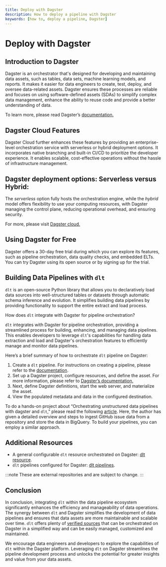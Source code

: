 ```yaml
---
title: Deploy with Dagster
description: How to deploy a pipeline with Dagster
keywords: [how to, deploy a pipeline, Dagster]
---
```


# Deploy with Dagster


## Introduction to Dagster

Dagster is an orchestrator that's designed for developing and maintaining data assets, such as tables, data sets, machine learning models, and reports.  It makes it easier for data engineers to create, test, deploy, and oversee data-related assets. Dagster ensures these processes are reliable and focuses on using software-defined assets (SDAs) to simplify complex data management, enhance the ability to reuse code and provide a better understanding of data.

To learn more, please read Dagster’s [documentation.](https://docs.dagster.io/getting-started?_gl=1*19ikq9*_ga*NTMwNTUxNDAzLjE3MDg5Mjc4OTk.*_ga_84VRQZG7TV*MTcwOTkwNDY3MS4zLjEuMTcwOTkwNTYzNi41Ny4wLjA.*_gcl_au*OTM3OTU1ODMwLjE3MDg5Mjc5MDA.)

## Dagster Cloud Features

Dagster Cloud further enhances these features by providing an enterprise-level orchestration service with serverless or hybrid deployment options. It incorporates native branching and built-in CI/CD to prioritize the developer experience. It enables scalable, cost-effective operations without the hassle of infrastructure management. 

## Dagster deployment options: **Serverless versus Hybrid**:

The *serverless* option fully hosts the orchestration engine, while the *hybrid* model offers flexibility to use your computing resources, with Dagster managing the control plane, reducing operational overhead, and ensuring security.

For more, please visit [Dagster cloud.](https://dagster.io/cloud)

## Using Dagster for Free

Dagster offers a 30-day free trial during which you can explore its features, such as pipeline orchestration, data quality checks, and embedded ELTs. You can try Dagster using its open source or by signing up for the trial. 

## Building Data Pipelines with `dlt`

`dlt` is an open-source Python library that allows you to declaratively load data sources into well-structured tables or datasets through automatic schema inference and evolution. It simplifies building data pipelines by providing functionality to support the entire extract and load process.

How does `dlt` integrate with Dagster for pipeline orchestration?

`dlt` integrates with Dagster for pipeline orchestration, providing a streamlined process for building, enhancing, and managing data pipelines. This enables developers to leverage `dlt`'s capabilities for handling data extraction and load and Dagster's orchestration features to efficiently manage and monitor data pipelines.

Here’s a brief summary of how to orchestrate `dlt` pipeline on Dagster:

1. Create a `dlt` pipeline. For instructions on creating a pipeline, please refer to the [documentation](https://dlthub.com/docs/walkthroughs/create-a-pipeline).
2. Set up a Dagster project, configure resources, and define the asset. For more information, please refer to [Dagster’s documentation.](https://docs.dagster.io/getting-started/quickstart)
3. Next, define Dagster definitions, start the web server, and materialize the asset.
4. View the populated metadata and data in the configured destination.

To do a hands-on project about “Orchestrating unstructured data pipelines with dagster and `dlt`," please read the following [article](https://dagster.io/blog/dagster-dlt). Here, the author has given a detailed overview and steps to ingest GitHub issue data from a repository and store the data in BigQuery. To build your pipelines, you can employ a similar approach.

## Additional Resources

- A general configurable `dlt` resource orchestrated on Dagster: [dlt resource](https://github.com/dagster-io/dagster-open-platform/blob/5030ff6828e2b001a557c6864f279c3b476b0ca0/dagster_open_platform/resources/dlt_resource.py#L29).
- `dlt` pipelines configured for Dagster: [dlt pipelines](https://github.com/dagster-io/dagster-open-platform/tree/5030ff6828e2b001a557c6864f279c3b476b0ca0/dagster_open_platform/assets/dlt_pipelines).

:::note
These are external repositories and are subject to change.
:::

## Conclusion

In conclusion, integrating `dlt` within the data pipeline ecosystem significantly enhances the efficiency and manageability of data operations. The synergy between `dlt` and Dagster simplifies the development of data pipelines and ensures that data assets are more maintainable and scalable over time. `dlt` offers plenty of [verified sources](https://dlthub.com/docs/dlt-ecosystem/verified-sources/) that can be orchestrated on Dagster in a simplified way and can be easily managed, customized and maintained.

We encourage data engineers and developers to explore the capabilities of `dlt` within the Dagster platform. Leveraging `dlt` on Dagster streamlines the pipeline development process and unlocks the potential for greater insights and value from your data assets.